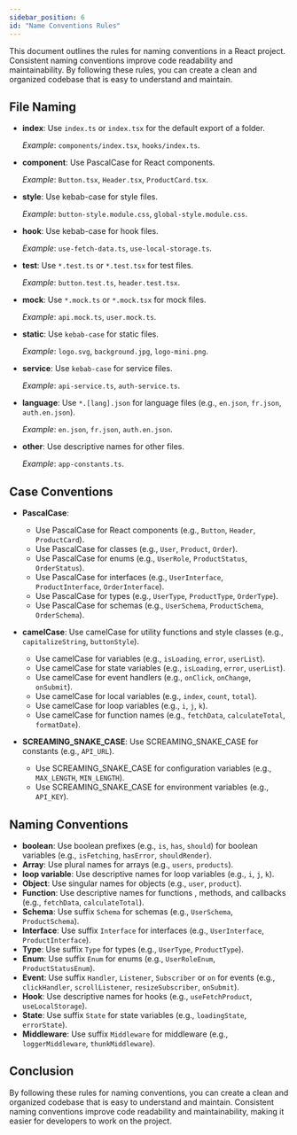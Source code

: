 ```yaml
---
sidebar_position: 6
id: "Name Conventions Rules"
---
```


This document outlines the rules for naming conventions in a React project. Consistent naming conventions improve code readability and maintainability. By following these rules, you can create a clean and organized codebase that is easy to understand and maintain.

## **File Naming**

- **index**: Use `index.ts` or `index.tsx` for the default export of a folder.

  *Example*: `components/index.tsx`, `hooks/index.ts`.

- **component**: Use PascalCase for React components.

  *Example*: `Button.tsx`, `Header.tsx`, `ProductCard.tsx`.

- **style**: Use kebab-case for style files.

  *Example*: `button-style.module.css`, `global-style.module.css`.

- **hook**: Use kebab-case for hook files.

  *Example*: `use-fetch-data.ts`, `use-local-storage.ts`.

- **test**: Use `*.test.ts` or `*.test.tsx` for test files.

  *Example*: `button.test.ts`, `header.test.tsx`.

- **mock**: Use `*.mock.ts` or `*.mock.tsx` for mock files.

  *Example*: `api.mock.ts`, `user.mock.ts`.

- **static**: Use `kebab-case` for static files.

  *Example*: `logo.svg`, `background.jpg`, `logo-mini.png`.

- **service**: Use `kebab-case` for service files.

  *Example*: `api-service.ts`, `auth-service.ts`.

- **language**: Use `*.[lang].json` for language files (e.g., `en.json`, `fr.json`, `auth.en.json`).

  *Example*: `en.json`, `fr.json`, `auth.en.json`.

- **other**: Use descriptive names for other files.

  *Example*: `app-constants.ts`.

## **Case Conventions**

- **PascalCase**:
    - Use PascalCase for React components (e.g., `Button`, `Header`, `ProductCard`).
    - Use PascalCase for classes (e.g., `User`, `Product`, `Order`).
    - Use PascalCase for enums (e.g., `UserRole`, `ProductStatus`, `OrderStatus`).
    - Use PascalCase for interfaces (e.g., `UserInterface`, `ProductInterface`, `OrderInterface`).
    - Use PascalCase for types (e.g., `UserType`, `ProductType`, `OrderType`).
    - Use PascalCase for schemas (e.g., `UserSchema`, `ProductSchema`, `OrderSchema`).
- **camelCase**: Use camelCase for utility functions and style classes (e.g., `capitalizeString`, `buttonStyle`).
    - Use camelCase for variables (e.g., `isLoading`, `error`, `userList`).
    - Use camelCase for state variables (e.g., `isLoading`, `error`, `userList`).
    - Use camelCase for event handlers (e.g., `onClick`, `onChange`, `onSubmit`).
    - Use camelCase for local variables (e.g., `index`, `count`, `total`).
    - Use camelCase for loop variables (e.g., `i`, `j`, `k`).
    - Use camelCase for function names (e.g., `fetchData`, `calculateTotal`, `formatDate`).

- **SCREAMING_SNAKE_CASE**: Use SCREAMING_SNAKE_CASE for constants (e.g., `API_URL`).
    - Use SCREAMING_SNAKE_CASE for configuration variables (e.g., `MAX_LENGTH`, `MIN_LENGTH`).
    - Use SCREAMING_SNAKE_CASE for environment variables (e.g., `API_KEY`).


## **Naming Conventions**

- **boolean**: Use boolean prefixes (e.g., `is`, `has`, `should`) for boolean variables (e.g., `isFetching`, `hasError`, `shouldRender`).
- **Array**: Use plural names for arrays (e.g., `users`, `products`).
- **loop variable**: Use descriptive names for loop variables (e.g., `i`, `j`, `k`).
- **Object**: Use singular names for objects (e.g., `user`, `product`).
- **Function**: Use descriptive names for functions , methods, and callbacks (e.g., `fetchData`, `calculateTotal`).
- **Schema**: Use suffix `Schema` for schemas (e.g., `UserSchema`, `ProductSchema`).
- **Interface**: Use suffix `Interface` for interfaces (e.g., `UserInterface`, `ProductInterface`).
- **Type**: Use suffix `Type` for types (e.g., `UserType`, `ProductType`).
- **Enum**: Use suffix `Enum` for enums (e.g., `UserRoleEnum`, `ProductStatusEnum`).
- **Event**: Use suffix `Handler`, `Listener`, `Subscriber` or `on`   for events (e.g., `clickHandler`, `scrollListener`, `resizeSubscriber`, `onSubmit`).
- **Hook**: Use descriptive names for hooks (e.g., `useFetchProduct`, `useLocalStorage`).
- **State**: Use suffix `State` for state variables (e.g., `loadingState`, `errorState`).
- **Middleware**: Use suffix `Middleware` for middleware (e.g., `loggerMiddleware`, `thunkMiddleware`).


## Conclusion

By following these rules for naming conventions, you can create a clean and organized codebase that is easy to understand and maintain. Consistent naming conventions improve code readability and maintainability, making it easier for developers to work on the project.
